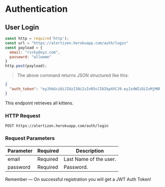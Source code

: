 # Authentication

## User Login

```javascript
const http = require('http');
const url = "https://alertizen.herokuapp.com/auth/login"
const payload = {
  email: "ricky@xyz.com",
  passowrd: "allowme"
}
http.post(payload);
```

> The above command returns JSON structured like this:

```json
{
  "auth_token": "eyJhbGciOiJIUzI1NiIsInR5cCI6IkpXVCJ9.eyJzdWIiOiIxMjM0NTY3ODkwIiwibmFtZSI6IkpvaG4gRG9lIiwiaWF0IjoxNTE2MjM5MDIyfQ.SflKxwRJSMeKKF2QT4fwpMeJf36POk6yJV_adQssw5c"
}
```

This endpoint retrieves all kittens.

### HTTP Request

`POST https://alertizen.herokuapp.com/auth/login`

### Request Parameters

Parameter | Required | Description
--------- | ------- | -----------
email | Required | Last Name of the user.
password | Required | Password.

<aside class="success">
Remember — On successful registration you will get a JWT Auth Token!
</aside>
